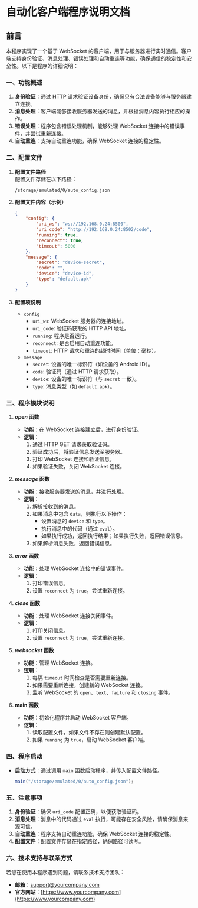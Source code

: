 # 自动化客户端程序说明文档

## 前言

本程序实现了一个基于 WebSocket 的客户端，用于与服务器进行实时通信。客户端支持身份验证、消息处理、错误处理和自动重连等功能，确保通信的稳定性和安全性。以下是程序的详细说明：

### 一、功能概述
1. **身份验证**：通过 HTTP 请求验证设备身份，确保只有合法设备能够与服务器建立连接。
2. **消息处理**：客户端能够接收服务器发送的消息，并根据消息内容执行相应的操作。
3. **错误处理**：程序包含错误处理机制，能够处理 WebSocket 连接中的错误事件，并尝试重新连接。
4. **自动重连**：支持自动重连功能，确保 WebSocket 连接的稳定性。

### 二、配置文件

1. **配置文件路径**  
   配置文件存储在以下路径：
   ```
   /storage/emulated/0/auto_config.json
   ```

2. **配置文件内容（示例）**
   ```json
   {
       "config": {
           "uri_ws": "ws://192.168.0.24:8500",
           "uri_code": "http://192.168.0.24:8502/code",
           "running": true,
           "reconnect": true,
           "timeout": 5000
       },
       "message": {
           "secret": "device-secret",
           "code": "",
           "device": "device-id",
           "type": "default.apk"
       }
   }
   ```

3. **配置项说明**
   - `config`
     - `uri_ws`: WebSocket 服务器的连接地址。
     - `uri_code`: 验证码获取的 HTTP API 地址。
     - `running`: 程序是否运行。
     - `reconnect`: 是否启用自动重连功能。
     - `timeout`: HTTP 请求和重连的超时时间（单位：毫秒）。
   - `message`
     - `secret`: 设备的唯一标识符（如设备的 Android ID）。
     - `code`: 验证码（通过 HTTP 请求获取）。
     - `device`: 设备的唯一标识符（与 `secret` 一致）。
     - `type`: 消息类型（如 `default.apk`）。

### 三、程序模块说明

1. **_open_ 函数**
   - **功能**：在 WebSocket 连接建立后，进行身份验证。
   - **逻辑**：
     1. 通过 HTTP GET 请求获取验证码。
     2. 验证成功后，将验证信息发送至服务器。
     3. 打印 WebSocket 连接和验证信息。
     4. 如果验证失败，关闭 WebSocket 连接。

2. **_message_ 函数**
   - **功能**：接收服务器发送的消息，并进行处理。
   - **逻辑**：
     1. 解析接收到的消息。
     2. 如果消息中包含 `data`，则执行以下操作：
        - 设置消息的 `device` 和 `type`。
        - 执行消息中的代码（通过 `eval`）。
        - 如果执行成功，返回执行结果；如果执行失败，返回错误信息。
     3. 如果解析消息失败，返回错误信息。

3. **_error_ 函数**
   - **功能**：处理 WebSocket 连接中的错误事件。
   - **逻辑**：
     1. 打印错误信息。
     2. 设置 `reconnect` 为 `true`，尝试重新连接。

4. **_close_ 函数**
   - **功能**：处理 WebSocket 连接关闭事件。
   - **逻辑**：
     1. 打印关闭信息。
     2. 设置 `reconnect` 为 `true`，尝试重新连接。

5. **_websocket_ 函数**
   - **功能**：管理 WebSocket 连接。
   - **逻辑**：
     1. 每隔 `timeout` 时间检查是否需要重新连接。
     2. 如果需要重新连接，创建新的 WebSocket 连接。
     3. 监听 WebSocket 的 `open`、`text`、`failure` 和 `closing` 事件。

6. **main 函数**
   - **功能**：初始化程序并启动 WebSocket 客户端。
   - **逻辑**：
     1. 读取配置文件，如果文件不存在则创建默认配置。
     2. 如果 `running` 为 `true`，启动 WebSocket 客户端。

### 四、程序启动

- **启动方式**：通过调用 `main` 函数启动程序，并传入配置文件路径。
  ```javascript
  main("/storage/emulated/0/auto_config.json");
  ```

### 五、注意事项

1. **身份验证**：确保 `uri_code` 配置正确，以便获取验证码。
2. **消息处理**：消息中的代码通过 `eval` 执行，可能存在安全风险，请确保消息来源可信。
3. **自动重连**：程序支持自动重连功能，确保 WebSocket 连接的稳定性。
4. **配置文件**：配置文件存储在指定路径，确保路径可读写。

### 六、技术支持与联系方式

若您在使用本程序遇到问题，请联系技术支持团队：
- **邮箱**：support@yourcompany.com
- **官方网站**：[https://www.yourcompany.com](https://www.yourcompany.com)
